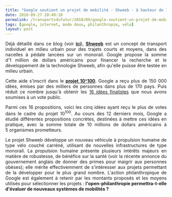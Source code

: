 ```yaml
---
title: "Google soutient un projet de mobilité - Shweeb - à hauteur de 1 M$"
date: 2010-09-27 20:49:18
permalink: /transportsdufutur/2010/09/google-soutient-un-projet-de-mobilite-shweeb-a-hauteur-de-1-m.html
tags: [google, internet, mode doux, philanthropie, vélo]
layout: post
---
```


<p style="text-align: justify">Déjà détaillé dans ce blog (voir <strong><a href="https://gabrielplassat.github.io/transportsdufutur/2010/03/shweeb.html" target="_blank">ici</a></strong>), <strong><a href="http://shweeb.com/">Shweeb</a></strong> est un concept de transport individuel en milieu urbain pour des trajets courts et moyens, dans des nacelles à pédale lancées sur un monorail. Google propose la somme d'1 million de dollars américains pour financer la recherche et le développement de la technologie Shweeb, afin qu'elle puisse être testée en milieu urbain.</p> <p style="text-align: justify">Cette aide s'inscrit dans le <strong><a href="http://www.project10tothe100.com/intl/FR/index.html" target="_blank">projet 10^100</a></strong>. Google a reçu plus de 150 000 idées, émises par des milliers de personnes dans plus de 170 pays. Puis réduit ce nombre jusqu'à obtenir les <a href="http://www.project10tothe100.com/intl/FR/ideas.html">16 idées finalistes</a> que nous avons soumises à un vote public. </p>  <!--more-->   <p style="text-align: justify">Parmi ces 16 propositions, voici les cinq idées ayant reçu le plus de votes dans le cadre du projet 10<sup>100</sup>. Au cours des 12 derniers mois, Google a étudié différentes propositions concrètes, destinées à mettre ces idées en pratique, avec la somme totale de 10 millions de dollars américains à 5 organismes prometteurs.</p> <p style="text-align: justify">Le projet Shweeb développe un nouveau véhicule à propulsion humaine de type vélo couché carréné, utilisant de nouvelles infrastructures de type monorail. La propulsion humaine présente plusieurs intérêts majeurs en matière de robustesse, de bénéfice sur la santé (voir la récente annonce du gouvernement anglais de donner des primes pour maigrir aux personnes obèses); elle mérite effectivemment de s'intéresser aux projets permettant de la développer pour le plus grand nombre. L'action philanthropique de Google est également à retenir par les montants proposés et les moyens utilisés pour sélectionner les projets : <strong>l'open-philanthropie permettra-t-elle d'évaluer de nouveaux systèmes de mobilités ?</strong></p>
